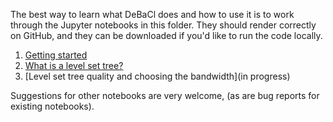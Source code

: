 The best way to learn what DeBaCl does and how to use it is to work through the Jupyter notebooks in this folder. They should render correctly on GitHub, and they can be downloaded if you'd like to run the code locally.

1. [Getting started](getting_started.ipynb)
2. [What is a level set tree?](what_are_level_set_trees.ipynb)
3. [Level set tree quality and choosing the bandwidth](in progress)

Suggestions for other notebooks are very welcome, (as are bug reports for existing notebooks).
